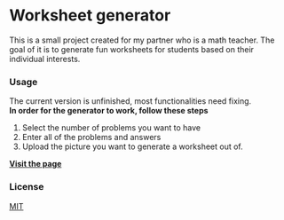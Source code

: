 # Worksheet generator

This is a small project created for my partner who is a math teacher. The goal of it is to generate fun worksheets for students based on their individual interests. 

### Usage

The current version is unfinished, most functionalities need fixing.  
**In order for the generator to work, follow these steps**
1. Select the number of problems you want to have
2. Enter all of the problems and answers
3. Upload the picture you want to generate a worksheet out of.  

[**Visit the page**](https://pushingcee.github.io/worksheet-generator/)

### License

[MIT](https://choosealicense.com/licenses/mit/)
